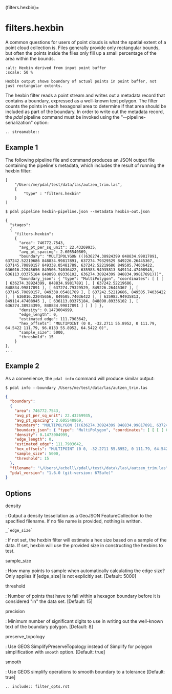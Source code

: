 (filters.hexbin)=

# filters.hexbin

A common questions for users of point clouds is what the spatial extent of a
point cloud collection is. Files generally provide only rectangular bounds, but
often the points inside the files only fill up a small percentage of the area
within the bounds.

```{figure} filters.hexbin.img1.jpg
:alt: Hexbin derived from input point buffer
:scale: 50 %

Hexbin output shows boundary of actual points in point buffer, not
just rectangular extents.
```

The hexbin filter reads a point stream and writes out a metadata record that
contains a boundary, expressed as a well-known text polygon. The filter counts
the points in each hexagonal area to determine if that area should be included
as part of the boundary.  In
order to write out the metadata record, the *pdal* pipeline command must be
invoked using the "--pipeline-serialization" option:

```{eval-rst}
.. streamable::
```

## Example 1

The following pipeline file and command produces an JSON output file
containing the pipeline's metadata, which includes the result of running
the hexbin filter:

```
[
    "/Users/me/pdal/test/data/las/autzen_trim.las",
    {
        "type" : "filters.hexbin"
    }
]
```

```
$ pdal pipeline hexbin-pipeline.json --metadata hexbin-out.json
```

```none
{
  "stages":
  {
    "filters.hexbin":
    {
      "area": 746772.7543,
      "avg_pt_per_sq_unit": 22.43269935,
      "avg_pt_spacing": 2.605540869,
      "boundary": "MULTIPOLYGON (((636274.38924399 848834.99817891, 637242.52219686 848834.99817891, 637274.79329529 849226.26445367, 637145.70890157 849338.05481789, 637242.52219686 849505.74036422, 636016.22045656 849505.74036422, 635983.94935813 849114.47408945, 636113.03375184 848890.89336102, 636274.38924399 848834.99817891)))",
      "boundary_json": { "type": "MultiPolygon", "coordinates": [ [ [ [ 636274.38924399, 848834.99817891 ], [ 637242.52219686, 848834.99817891 ], [ 637274.79329529, 849226.26445367 ], [ 637145.70890157, 849338.05481789 ], [ 637242.52219686, 849505.74036422 ], [ 636016.22045656, 849505.74036422 ], [ 635983.94935813, 849114.47408945 ], [ 636113.03375184, 848890.89336102 ], [ 636274.38924399, 848834.99817891 ] ] ] ] },
      "density": 0.1473004999,
      "edge_length": 0,
      "estimated_edge": 111.7903642,
      "hex_offsets": "MULTIPOINT (0 0, -32.2711 55.8952, 0 111.79, 64.5422 111.79, 96.8133 55.8952, 64.5422 0)",
      "sample_size": 5000,
      "threshold": 15
    }
},
...
```

## Example 2

As a convenience, the `pdal info` command will produce similar output:

```
$ pdal info --boundary /Users/me/test/data/las/autzen_trim.las
```

```json
{
  "boundary":
  {
    "area": 746772.7543,
    "avg_pt_per_sq_unit": 22.43269935,
    "avg_pt_spacing": 2.605540869,
    "boundary": "MULTIPOLYGON (((636274.38924399 848834.99817891, 637242.52219686 848834.99817891, 637274.79329529 849226.26445367, 637145.70890157 849338.05481789, 637242.52219686 849505.74036422, 636016.22045656 849505.74036422, 635983.94935813 849114.47408945, 636113.03375184 848890.89336102, 636274.38924399 848834.99817891)))",
    "boundary_json": { "type": "MultiPolygon", "coordinates": [ [ [ [ 636274.38924399, 848834.99817891 ], [ 637242.52219686, 848834.99817891 ], [ 637274.79329529, 849226.26445367 ], [ 637145.70890157, 849338.05481789 ], [ 637242.52219686, 849505.74036422 ], [ 636016.22045656, 849505.74036422 ], [ 635983.94935813, 849114.47408945 ], [ 636113.03375184, 848890.89336102 ], [ 636274.38924399, 848834.99817891 ] ] ] ] },
    "density": 0.1473004999,
    "edge_length": 0,
    "estimated_edge": 111.7903642,
    "hex_offsets": "MULTIPOINT (0 0, -32.2711 55.8952, 0 111.79, 64.5422 111.79, 96.8133 55.8952, 64.5422 0)",
    "sample_size": 5000,
    "threshold": 15
  },
  "filename": "\/Users\/acbell\/pdal\/test\/data\/las\/autzen_trim.las",
  "pdal_version": "1.6.0 (git-version: 675afe)"
}
```

## Options

density

: Output a density tessellation as a GeoJSON FeatureCollection to
  the specified filename. If no file name is provided, nothing
  is written.

`` _`edge_size` ``

: If not set, the hexbin filter will estimate a hex size based on a sample of
  the data. If set, hexbin will use the provided size in constructing the
  hexbins to test.

sample_size

: How many points to sample when automatically calculating the edge
  size? Only applies if [edge_size] is not explicitly set. \[Default: 5000\]

threshold

: Number of points that have to fall within a hexagon boundary before it
  is considered "in" the data set. \[Default: 15\]

precision

: Minimum number of significant digits to use in writing out the
  well-known text of the boundary polygon. \[Default: 8\]

preserve_topology

: Use GEOS SimplifyPreserveTopology instead of Simplify for polygon simplification with  `smooth` option. \[Default: true\]

smooth

: Use GEOS simplify operations to smooth boundary to a tolerance \[Default: true\]

```{eval-rst}
.. include:: filter_opts.rst
```
